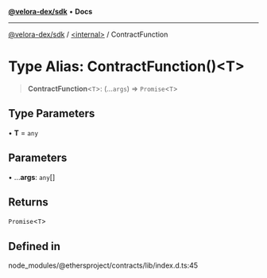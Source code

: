 [**@velora-dex/sdk**](../../README.md) • **Docs**

***

[@velora-dex/sdk](../../globals.md) / [\<internal\>](../README.md) / ContractFunction

# Type Alias: ContractFunction()\<T\>

> **ContractFunction**\<`T`\>: (...`args`) => `Promise`\<`T`\>

## Type Parameters

• **T** = `any`

## Parameters

• ...**args**: `any`[]

## Returns

`Promise`\<`T`\>

## Defined in

node\_modules/@ethersproject/contracts/lib/index.d.ts:45
